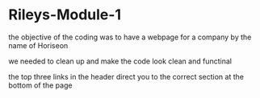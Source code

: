 # Rileys-Module-1

the objective of the coding was to have a webpage for a company by the name of Horiseon

we needed to clean up and make the code look clean and functinal

the top three links in the header direct you to the correct section at the bottom of the page

